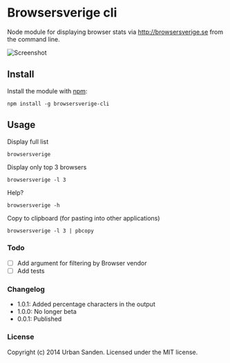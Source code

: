 # Browsersverige cli

Node module for displaying browser stats via http://browsersverige.se from the command line.

![Screenshot](https://dl.dropboxusercontent.com/u/1162759/dump_2014-12-30_12-01-11.png)

## Install

Install the module with [npm](http://npmjs.com):

	npm install -g browsersverige-cli

## Usage

Display full list

	browsersverige

Display only top 3 browsers

	browsersverige -l 3

Help?

	browsersverige -h

Copy to clipboard (for pasting into other applications)

	browsersverige -l 3 | pbcopy

### Todo
- [ ] Add argument for filtering by Browser vendor
- [ ] Add tests

### Changelog
+ 1.0.1: Added percentage characters in the output
+ 1.0.0: No longer beta
+ 0.0.1: Published

### License
Copyright (c) 2014 Urban Sanden. Licensed under the MIT license.